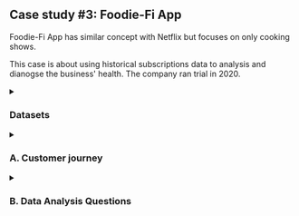 ## Case study #3: Foodie-Fi App

Foodie-Fi App has similar concept with Netflix but focuses on only cooking shows.

This case is about using historical subscriptions data to analysis and dianogse the business' health.
The company ran trial in 2020.

<details>
<summary><h3>Datasets</summary>	
  There are 2 tables in the schema included `plans` and `subscriptions`.
  
  The `plans` table contains information about different subscription plans of the app (e.g. id, name and price)
  
  ![image](https://user-images.githubusercontent.com/114192113/219335827-40ccadfd-1325-4d39-b83a-c274de0c4d1f.png)

  The `subscriptions` table provides information about changing plans of each customer from Jan 2020 to Apr 2021.
  
  ![image](https://user-images.githubusercontent.com/114192113/219336957-1981f9a6-9dd9-4456-ba09-3acc38d8c48a.png)

  </details>
  
  <details>
<summary><h3>A. Customer journey</summary>	

**Question :** Write a query description about each customer’s onboarding journey.
  
```sql
USE foodie_fi;
SELECT
	s.customer_id,
	GROUP_CONCAT(p.plan_name SEPARATOR ' -> ') as journey,
	GROUP_CONCAT(s.start_date SEPARATOR ' -> ') as time_line
FROM subscriptions s
LEFT JOIN plans p
	ON s.plan_id = p.plan_id
GROUP BY s.customer_id;
 
```
  
![image](https://user-images.githubusercontent.com/114192113/219346750-a96aed29-9514-490d-a25e-0eaaa698ce5e.png)
  
  It shows a journey of each customer and also the time-line. Some customers started with trial plan then upgrade into monthly and annual plan 
  It is 7-day trial.
  
  </details>
    
 <details>
<summary><h3>B. Data Analysis Questions </summary>	
  
 **Question 1:** How many customers has Foodie-Fi ever had?
  
  ```sql
  SELECT
	p.plan_name,
	COUNT(DISTINCT s.customer_id) as num_customer
FROM subscriptions s
LEFT JOIN 
	plans p ON s.plan_id = p.plan_id
GROUP BY 
	s.plan_id
UNION ALL
SELECT 
	'TOTAL',
	COUNT(customer_id)
FROM subscriptions
UNION ALL
SELECT 
	'TOTAL DISTINCT',
	COUNT(DISTINCT customer_id)
FROM subscriptions;
  
  ```
  
  ![image](https://user-images.githubusercontent.com/114192113/219347492-73d4cc67-1734-4c20-a32c-b794634934f8.png)

   The company has total 1000 customers who used trial and made 2650 changes in plan. 
  
 **Question 2:** What is the monthly distribution of trial plan start_date values for 
  our dataset - use the start of the month as the group by value.
  
  ``` sql
  SELECT
	MONTH(start_date) AS month,
	COUNT(DISTINCT customer_id) AS num_customer
FROM subscriptions
WHERE plan_id = 0
GROUP BY 1;
  ```
  
  ![image](https://user-images.githubusercontent.com/114192113/219349442-d05d0640-82da-4614-878f-f0420c578ccd.png)

  There is not much difference between number of trial by month, except Feb (has only 28 days).
  It would be more clear by using histogram visualsation. 
 
 **Question 3:** What plan start_date values occur after the year 2020 for our dataset? 
  Show the breakdown by count of events for each plan_name
  
  ```sql
  
  SELECT
	s.plan_id,
	p.plan_name,
	COUNT(DISTINCT s.customer_id) AS event_2020,
	COUNT(DISTINCT CASE WHEN s.start_date >= '2021-01-01' THEN s.customer_id ELSE NULL END) AS event_2021
FROM subscriptions s
RIGHT JOIN 
	plans p ON s.plan_id = p.plan_id
GROUP BY 1;

  ```
 ![image](https://user-images.githubusercontent.com/114192113/219352026-fca358d6-13ed-458d-93ff-c5a748aba728.png)
 
  The trial campaign ran only in 2020. The data for 2021 has only 4 month and did not has trial, so customers had not changed plans as much as in 2020.
  Note: the data in that part shows only about plan changing times not about number of customers.
  
   **Question 4:** What is the customer count and percentage of customers who have churned rounded to 1 decimal place?
  
  ```sql
  SELECT
	COUNT(DISTINCT customer_id) AS churn_count,
	ROUND(COUNT(DISTINCT customer_id)/(SELECT COUNT(DISTINCT customer_id) FROM subscriptions)*100,1) AS churn_pct
FROM subscriptions
WHERE plan_id = 4;

  ```
  ![image](https://user-images.githubusercontent.com/114192113/219353433-1d01ab36-c96c-4860-8138-09899a8aadc7.png)

  Among 1000 trial customers, there are 307 customers ~ 30.7% who have churned after 16 months
  
   **Question 5:** How many customers have churned straight after their initial free trial - 
  what percentage is this rounded to the nearest whole number?
  
  ```sql
  WITH ranking AS (
SELECT -- order changing times by time
	plan_id,
	customer_id,
	start_date,
	ROW_NUMBER() OVER (PARTITION BY customer_id ORDER BY start_date) AS time_rank
FROM subscriptions
)
SELECT -- get the second change which is 'churn'
	COUNT(DISTINCT customer_id) AS churn_after_trial_count,
	ROUND(COUNT(DISTINCT customer_id)/(SELECT COUNT(DISTINCT customer_id) FROM subscriptions)*100,1) AS churn_after_trial_pct
FROM ranking
WHERE 
	plan_id = 4 AND 
	time_rank = 2;
  ```
 ![image](https://user-images.githubusercontent.com/114192113/219354542-c77d6f34-ce68-45c6-a157-31a7e3a339a9.png)

  Among 1000 trial customers, after 7-day trial, only 9.2% stopped using the app. In my opinion, it was a promising number.
  
  
  
